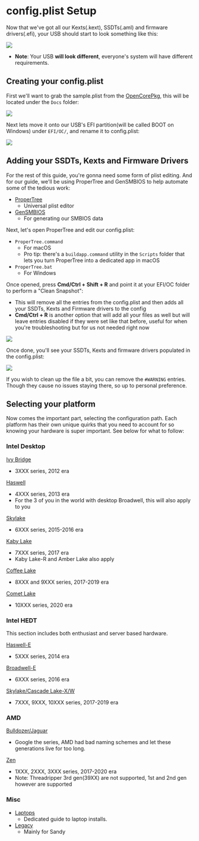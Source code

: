 # config.plist Setup

Now that we've got all our Kexts(.kext), SSDTs(.aml) and firmware drivers(.efi), your USB should start to look something like this:

![](/images/config/config-universal/almost-done.png)

* **Note**: Your USB **will look different**, everyone's system will have different requirements.

## Creating your config.plist

First we'll want to grab the sample.plist from the [OpenCorePkg](https://github.com/acidanthera/OpenCorePkg/releases), this will be located under the `Docs` folder:

![](/images/config/config-universal/sample-location.png)

Next lets move it onto our USB's EFI partition(will be called BOOT on Windows) under `EFI/OC/`, and rename it to config.plist:

![](/images/config/config-universal/renamed.png)

## Adding your SSDTs, Kexts and Firmware Drivers

For the rest of this guide, you're gonna need some form of plist editing. And for our guide, we'll be using ProperTree and GenSMBIOS to help automate some of the tedious work:

* [ProperTree](https://github.com/corpnewt/ProperTree)
  * Universal plist editor
* [GenSMBIOS](https://github.com/corpnewt/GenSMBIOS)
  * For generating our SMBIOS data

Next, let's open ProperTree and edit our config.plist:

* `ProperTree.command`
  * For macOS
  * Pro tip: there's a `buildapp.command` utility in the `Scripts` folder that lets you turn ProperTree into a dedicated app in macOS
* `ProperTree.bat`
  * For Windows

Once opened, press **Cmd/Ctrl + Shift + R** and point it at your EFI/OC folder to perform a "Clean Snapshot":

* This will remove all the entries from the config.plist and then adds all your SSDTs, Kexts and Firmware drivers to the config
* **Cmd/Ctrl + R** is another option that will add all your files as well but will leave entries disabled if they were set like that before, useful for when you're troubleshooting but for us not needed right now

![](/images/config/config-universal/before-snapshot.png)

Once done, you'll see your SSDTs, Kexts and firmware drivers populated in the config.plist:

![](/images/config/config-universal/after-snapshot.png)

If you wish to clean up the file a bit, you can remove the `#WARNING` entries. Though they cause no issues staying there, so up to personal preference.

## Selecting your platform

Now comes the important part, selecting the configuration path. Each platform has their own unique quirks that you need to account for so knowing your hardware is super important. See below for what to follow:

### Intel Desktop

[Ivy Bridge](/config.plist/ivy-bridge.md)

* 3XXX series, 2012 era

[Haswell](/config.plist/haswell.md)

* 4XXX series, 2013 era
* For the 3 of you in the world with desktop Broadwell, this will also apply to you

[Skylake](/config.plist/skylake.md)

* 6XXX series, 2015-2016 era

[Kaby Lake](/config.plist/kaby-lake.md)

* 7XXX series, 2017 era
* Kaby Lake-R and Amber Lake also apply

[Coffee Lake](/config.plist/coffee-lake.md)

* 8XXX and 9XXX series, 2017-2019 era

[Comet Lake](/config.plist/comet-lake.md)

* 10XXX series, 2020 era

### Intel HEDT

This section includes both enthusiast and server based hardware.

[Haswell-E](/config-HEDT/haswell-e.md)

* 5XXX series, 2014 era

[Broadwell-E](/config-HEDT/broadwell-e.md)

* 6XXX series, 2016 era

[Skylake/Cascade Lake-X/W](/config-HEDT/skylake-x.md)

* 7XXX, 9XXX, 10XXX series, 2017-2019 era

### AMD

[Bulldozer/Jaguar](/AMD/fx.md)

* Google the series, AMD had bad naming schemes and let these generations live for too long.

[Zen](/AMD/zen.md)

* 1XXX, 2XXX, 3XXX series, 2017-2020 era
* Note: Threadripper 3rd gen(39XX) are not supported, 1st and 2nd gen however are supported

### Misc

* [Laptops](https://dortania.github.io/vanilla-laptop-guide/)
  * Dedicated guide to laptop installs.
* [Legacy](https://github.com/dortania/OpenCore-Desktop-Guide/blob/master/config.plist/legacy.md)
  * Mainly for Sandy
